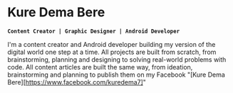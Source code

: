 # Kure Dema Bere

**`Content Creator | Graphic Designer | Android Developer`**

I'm a content creator and Android developer building my version of the digital world one step at a time.
All projects are built from scratch, from brainstorming, planning and designing to solving real-world problems with code.
All content articles are built the same way, from ideation, brainstorming and planning to publish them on my Facebook "[Kure Dema Bere][https://www.facebook.com/kuredema7]"
